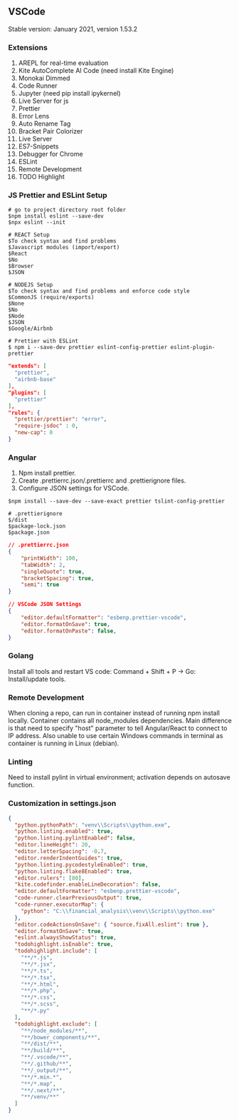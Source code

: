 ## VSCode

Stable version: January 2021, version 1.53.2

### Extensions

1. AREPL for real-time evaluation
2. Kite AutoComplete AI Code (need install Kite Engine)
3. Monokai Dimmed
4. Code Runner
5. Jupyter (need pip install ipykernel)
6. Live Server for js
7. Prettier
8. Error Lens
9. Auto Rename Tag
10. Bracket Pair Colorizer
11. Live Server
12. ES7-Snippets
13. Debugger for Chrome
14. ESLint
15. Remote Development
16. TODO Highlight

### JS Prettier and ESLint Setup

```
# go to project directory root folder
$npm install eslint --save-dev
$npx eslint --init

# REACT Setup
$To check syntax and find problems
$Javascript modules (import/export)
$React
$No
$Browser
$JSON

# NODEJS Setup
$To check syntax and find problems and enforce code style
$CommonJS (require/exports)
$None
$No
$Node
$JSON
$Google/Airbnb

# Prettier with ESLint
$ npm i --save-dev prettier eslint-config-prettier eslint-plugin-prettier
```

```json
"extends": [
  "prettier",
  "airbnb-base"
],
"plugins": [
  "prettier"
],
"rules": {
  "prettier/prettier": "error",
  "require-jsdoc" : 0,
  "new-cap": 0
}
```

### Angular

1. Npm install prettier.
2. Create .prettierrc.json/.prettierrc and .prettierignore files.
3. Configure JSON settings for VSCode.

```
$npm install --save-dev --save-exact prettier tslint-config-prettier

# .prettierignore
$/dist
$package-lock.json
$package.json
```

```json
// .prettierrc.json
{
    "printWidth": 100,
    "tabWidth": 2,
    "singleQuote": true,
    "bracketSpacing": true,
    "semi": true
}

// VSCode JSON Settings
{
    "editor.defaultFormatter": "esbenp.prettier-vscode",
    "editor.formatOnSave": true,
    "editor.formatOnPaste": false,
}
```

### Golang

Install all tools and restart VS code: Command + Shift + P -> Go: Install/update tools.

### Remote Development

When cloning a repo, can run in container instead of running npm install locally. Container contains all node_modules dependencies. Main difference is that need to specify "host" parameter to tell Angular/React to connect to IP address. Also unable to use certain Windows commands in terminal as container is running in Linux (debian).

### Linting

Need to install pylint in virtual environment; activation depends on autosave function.

### Customization in settings.json

```json
{
  "python.pythonPath": "venv\\Scripts\\python.exe",
  "python.linting.enabled": true,
  "python.linting.pylintEnabled": false,
  "editor.lineHeight": 20,
  "editor.letterSpacing": -0.7,
  "editor.renderIndentGuides": true,
  "python.linting.pycodestyleEnabled": true,
  "python.linting.flake8Enabled": true,
  "editor.rulers": [80],
  "kite.codefinder.enableLineDecoration": false,
  "editor.defaultFormatter": "esbenp.prettier-vscode",
  "code-runner.clearPreviousOutput": true,
  "code-runner.executorMap": {
    "python": "C:\\financial_analysis\\venv\\Scripts\\python.exe"
  },
  "editor.codeActionsOnSave": { "source.fixAll.eslint": true },
  "editor.formatOnSave": true,
  "eslint.alwaysShowStatus": true,
  "todohighlight.isEnable": true,
  "todohighlight.include": [
    "**/*.js",
    "**/*.jsx",
    "**/*.ts",
    "**/*.tsx",
    "**/*.html",
    "**/*.php",
    "**/*.css",
    "**/*.scss",
    "**/*.py"
  ],
  "todohighlight.exclude": [
    "**/node_modules/**",
    "**/bower_components/**",
    "**/dist/**",
    "**/build/**",
    "**/.vscode/**",
    "**/.github/**",
    "**/_output/**",
    "**/*.min.*",
    "**/*.map",
    "**/.next/**",
    "**/venv/**"
  ]
}
```
